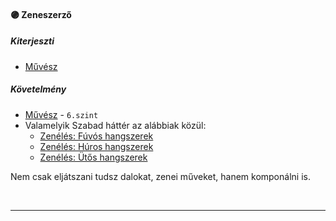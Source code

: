 #### 🟣 Zeneszerző

##### Kiterjeszti
- [Művész](../kepzettsegek/muvesz.md)

##### Követelmény
-  [Művész](../kepzettsegek/muvesz.md) - `6.szint`
- Valamelyik Szabad háttér az alábbiak közül:
	- [Zenélés: Fúvós hangszerek](zeneles_fuvos_hangszerek.md)
	- [Zenélés: Húros hangszerek](zeneles_huros_hangszerek.md)
	- [Zenélés: Ütős hangszerek](zeneles_utos_hangszerek.md)

Nem csak eljátszani tudsz dalokat, zenei műveket, hanem komponálni is.

<br />

---
